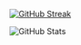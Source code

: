 [![GitHub Streak](https://streak-stats.demolab.com?user=adhishakya&theme=dark)](https://git.io/streak-stats)

![GitHub Stats](https://github-readme-stats.vercel.app/api?username=adhishakya&theme=radical)
